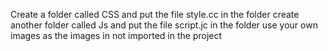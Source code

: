 Create a folder called CSS and put the file style.cc in the folder
create another folder called Js  and put the file script.jc in the folder
use your own images as the images in not imported in the project
